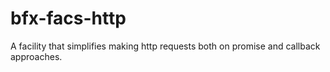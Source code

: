 # bfx-facs-http

A facility that simplifies making http requests both on promise and callback approaches.
